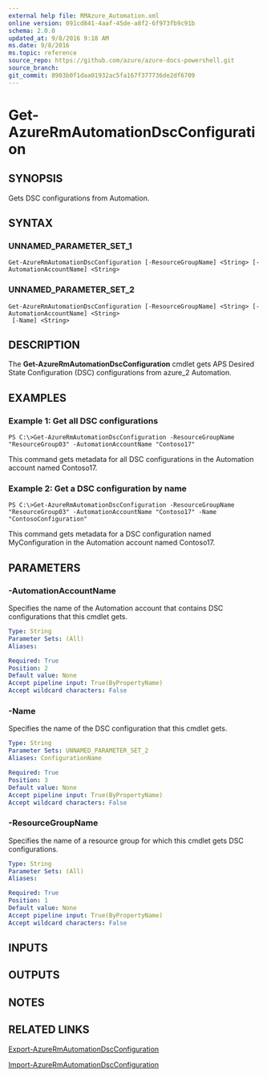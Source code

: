 ```yaml
---
external help file: RMAzure_Automation.xml
online version: 091cd841-4aaf-45de-a8f2-6f973fb9c91b
schema: 2.0.0
updated_at: 9/8/2016 9:18 AM
ms.date: 9/8/2016
ms.topic: reference
source_repo: https://github.com/azure/azure-docs-powershell.git
source_branch: 
git_commit: 8903b0f1daa01932ac5fa167f377736de2df6709
---
```


# Get-AzureRmAutomationDscConfiguration
## SYNOPSIS
Gets DSC configurations from Automation.

## SYNTAX

### UNNAMED_PARAMETER_SET_1
```
Get-AzureRmAutomationDscConfiguration [-ResourceGroupName] <String> [-AutomationAccountName] <String>
```

### UNNAMED_PARAMETER_SET_2
```
Get-AzureRmAutomationDscConfiguration [-ResourceGroupName] <String> [-AutomationAccountName] <String>
 [-Name] <String>
```

## DESCRIPTION
The **Get-AzureRmAutomationDscConfiguration** cmdlet gets APS Desired State Configuration (DSC) configurations from azure_2 Automation.

## EXAMPLES

### Example 1: Get all DSC configurations
```
PS C:\>Get-AzureRmAutomationDscConfiguration -ResourceGroupName "ResourceGroup03" -AutomationAccountName "Contoso17"
```

This command gets metadata for all DSC configurations in the Automation account named Contoso17.

### Example 2: Get a DSC configuration by name
```
PS C:\>Get-AzureRmAutomationDscConfiguration -ResourceGroupName "ResourceGroup03" -AutomationAccountName "Contoso17" -Name "ContosoConfiguration"
```

This command gets metadata for a DSC configuration named MyConfiguration in the Automation account named Contoso17.

## PARAMETERS

### -AutomationAccountName
Specifies the name of the Automation account that contains DSC configurations that this cmdlet gets.

```yaml
Type: String
Parameter Sets: (All)
Aliases: 

Required: True
Position: 2
Default value: None
Accept pipeline input: True(ByPropertyName)
Accept wildcard characters: False
```

### -Name
Specifies the name of the DSC configuration that this cmdlet gets.

```yaml
Type: String
Parameter Sets: UNNAMED_PARAMETER_SET_2
Aliases: ConfigurationName

Required: True
Position: 3
Default value: None
Accept pipeline input: True(ByPropertyName)
Accept wildcard characters: False
```

### -ResourceGroupName
Specifies the name of a resource group for which this cmdlet gets DSC configurations.

```yaml
Type: String
Parameter Sets: (All)
Aliases: 

Required: True
Position: 1
Default value: None
Accept pipeline input: True(ByPropertyName)
Accept wildcard characters: False
```

## INPUTS

## OUTPUTS

## NOTES

## RELATED LINKS

[Export-AzureRmAutomationDscConfiguration](091cd841-4aaf-45de-a8f2-6f973fb9c91b)

[Import-AzureRmAutomationDscConfiguration](9e316628-0101-4da8-8a9f-843f8442e52d)

